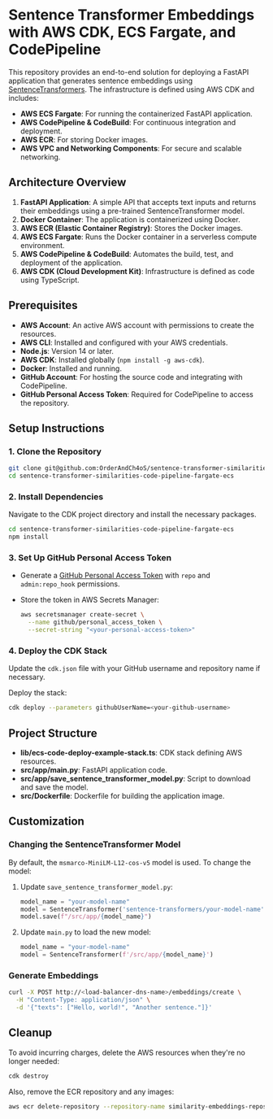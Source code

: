 # Sentence Transformer Embeddings with AWS CDK, ECS Fargate, and CodePipeline

This repository provides an end-to-end solution for deploying a FastAPI application that generates sentence embeddings using [SentenceTransformers](https://www.sbert.net/). The infrastructure is defined using AWS CDK and includes:

- **AWS ECS Fargate**: For running the containerized FastAPI application.
- **AWS CodePipeline & CodeBuild**: For continuous integration and deployment.
- **AWS ECR**: For storing Docker images.
- **AWS VPC and Networking Components**: For secure and scalable networking.

## Architecture Overview

1. **FastAPI Application**: A simple API that accepts text inputs and returns their embeddings using a pre-trained SentenceTransformer model.
2. **Docker Container**: The application is containerized using Docker.
3. **AWS ECR (Elastic Container Registry)**: Stores the Docker images.
4. **AWS ECS Fargate**: Runs the Docker container in a serverless compute environment.
5. **AWS CodePipeline & CodeBuild**: Automates the build, test, and deployment of the application.
6. **AWS CDK (Cloud Development Kit)**: Infrastructure is defined as code using TypeScript.

## Prerequisites

- **AWS Account**: An active AWS account with permissions to create the resources.
- **AWS CLI**: Installed and configured with your AWS credentials.
- **Node.js**: Version 14 or later.
- **AWS CDK**: Installed globally (`npm install -g aws-cdk`).
- **Docker**: Installed and running.
- **GitHub Account**: For hosting the source code and integrating with CodePipeline.
- **GitHub Personal Access Token**: Required for CodePipeline to access the repository.

## Setup Instructions

### 1. Clone the Repository

```bash
git clone git@github.com:OrderAndCh4oS/sentence-transformer-similarities-code-pipeline-fargate-ecs.git
cd sentence-transformer-similarities-code-pipeline-fargate-ecs
```

### 2. Install Dependencies

Navigate to the CDK project directory and install the necessary packages.

```bash
cd sentence-transformer-similarities-code-pipeline-fargate-ecs
npm install
```


### 3. Set Up GitHub Personal Access Token

- Generate a [GitHub Personal Access Token](https://github.com/settings/tokens) with `repo` and `admin:repo_hook` permissions.
- Store the token in AWS Secrets Manager:

  ```bash
  aws secretsmanager create-secret \
    --name github/personal_access_token \
    --secret-string "<your-personal-access-token>"
  ```

### 4. Deploy the CDK Stack

Update the `cdk.json` file with your GitHub username and repository name if necessary.

Deploy the stack:

```bash
cdk deploy --parameters githubUserName=<your-github-username>
```

## Project Structure


- **lib/ecs-code-deploy-example-stack.ts**: CDK stack defining AWS resources.
- **src/app/main.py**: FastAPI application code.
- **src/app/save_sentence_transformer_model.py**: Script to download and save the model.
- **src/Dockerfile**: Dockerfile for building the application image.

## Customization

### Changing the SentenceTransformer Model

By default, the `msmarco-MiniLM-L12-cos-v5` model is used. To change the model:

1. Update `save_sentence_transformer_model.py`:

   ```python
   model_name = "your-model-name"
   model = SentenceTransformer('sentence-transformers/your-model-name')
   model.save(f"/src/app/{model_name}")
   ```

2. Update `main.py` to load the new model:

   ```python
   model_name = "your-model-name"
   model = SentenceTransformer(f'/src/app/{model_name}')
   ```

### Generate Embeddings

```bash
curl -X POST http://<load-balancer-dns-name>/embeddings/create \
  -H "Content-Type: application/json" \
  -d '{"texts": ["Hello, world!", "Another sentence."]}'
```

## Cleanup

To avoid incurring charges, delete the AWS resources when they're no longer needed:

```bash
cdk destroy
```

Also, remove the ECR repository and any images:

```bash
aws ecr delete-repository --repository-name similarity-embeddings-repository --force
```
